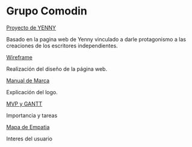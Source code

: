 <!DOCTYPE html>
<html lang="en">
<head>
  <meta charset="UTF-8">
  <meta name="viewport" content="width=device-width, initial-scale=1.0">
</head>
<body> 
  
<h1>Grupo Comodin</h1>
<a href="https://yenny-eight.vercel.app/" target="_blank"> Proyecto de YENNY </a>
<p>Basado en la pagina web de Yenny vinculado a darle protagonismo a las creaciones de los escritores independientes.</p>
  
<a href="https://www.figma.com/design/4zVkUsxBTtYJd8BW2qzoa4/Wireframe---YENNY?node-id=0-1&t=wvvYnmpbqy2ic2Jj-0" target="_blank"> Wireframe </a>
<p>Realización del diseño de la página web.</p>

<a href="https://www.figma.com/design/x2wgzXkN4cuzudBU5wR7gg/Untitled?node-id=0-1&t=Bh56EMZMXGevuXG1-0" target="_blank"> Manual de Marca </a>
<p>Explicación del logo.</p>

<a href="https://www.figma.com/design/x2wgzXkN4cuzudBU5wR7gg/Untitled?node-id=0-1&t=Bh56EMZMXGevuXG1-0](https://docs.google.com/spreadsheets/d/1TsjiZQOwwUZh4opOhW37SMYAa2L2qq-kEpzd2ktKLgg/edit?usp=sharing)" target="_blank"> MVP y GANTT </a>
<p>Importancia y tareas</p>

<a href="https://www.figma.com/design/x2wgzXkN4cuzudBU5wR7gg/Untitled?node-id=0-1&t=Bh56EMZMXGevuXG1-0](https://docs.google.com/spreadsheets/d/1TsjiZQOwwUZh4opOhW37SMYAa2L2qq-kEpzd2ktKLgg/edit?usp=sharing)" target="_blank"> Mapa de Empatia </a>
<p>Interes del usuario</p>
</body>
</html>

